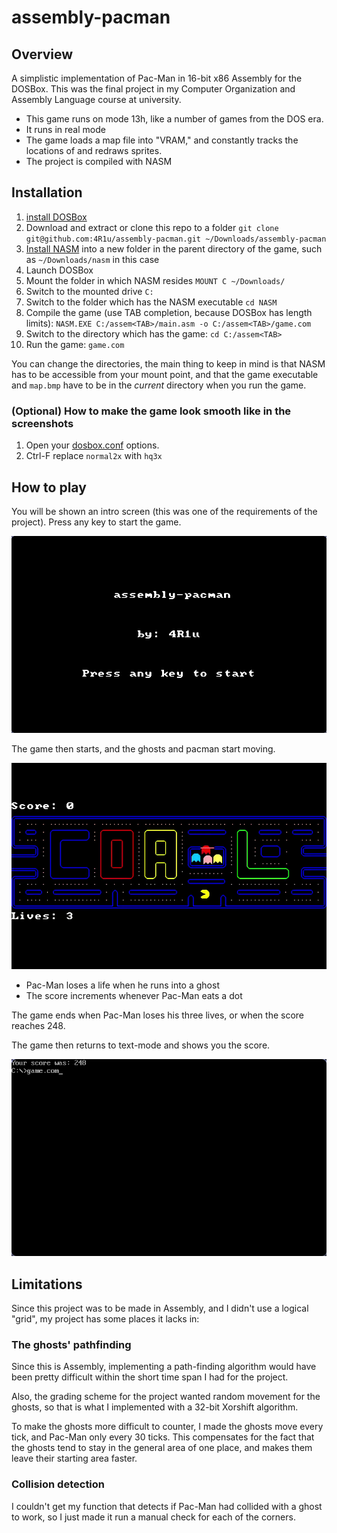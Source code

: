 # assembly-pacman

## Overview

A simplistic implementation of Pac-Man in 16-bit x86 Assembly for the DOSBox.
This was the final project in my Computer Organization and Assembly Language
course at university.

- This game runs on mode 13h, like a number of games from the DOS era.
- It runs in real mode
- The game loads a map file into "VRAM," and constantly tracks the locations of 
and redraws sprites.
- The project is compiled with NASM

## Installation

1. [install DOSBox](https://www.dosbox.com/download.php?main=1)
2. Download and extract or clone this repo to a folder
``git clone git@github.com:4R1u/assembly-pacman.git ~/Downloads/assembly-pacman``
3. [Install NASM](https://www.nasm.us/pub/nasm/snapshots/latest/dos/) into a
new folder in the parent directory of the game, such as `~/Downloads/nasm` in
this case
4. Launch DOSBox
5. Mount the folder in which NASM resides
``MOUNT C ~/Downloads/``
6. Switch to the mounted drive
``C:``
7. Switch to the folder which has the NASM executable
``cd NASM``
8. Compile the game (use TAB completion, because DOSBox has length limits):
``NASM.EXE C:/assem<TAB>/main.asm -o C:/assem<TAB>/game.com``
9. Switch to the directory which has the game:
``cd C:/assem<TAB>``
10. Run the game:
``game.com``

You can change the directories, the main thing to keep in mind is that NASM 
has to be accessible from your mount point, and that the game executable and 
`map.bmp` have to be in the _current_ directory when you run the game.

### (Optional) How to make the game look smooth like in the screenshots

1. Open your [dosbox.conf](https://www.dosbox.com/wiki/Dosbox.conf#scaler_.3D_none_.7C_normal2x_.7C_normal3x_.7C_tv2x_.7C_tv3x_.7C_rgb2x_.7C_rgb3x_.7C_scan2x_.7C_scan3x_.7C_advmame2x_.7C_advmame3x_.7C_advinterp2x_.7C_advinterp3x_.7C_2xsai_.7C_super2xsai_.7C_supereagle_.7C_hq2x_.7C_hq3x) options. 
2. Ctrl-F replace `normal2x` with `hq3x`

## How to play

You will be shown an intro screen (this was one of the requirements of the 
project). Press any key to start the game.

![The intro screen](assets/intro.png)

The game then starts, and the ghosts and pacman start moving.

![The start of the game](assets/start.png)

- Pac-Man loses a life when he runs into a ghost
- The score increments whenever Pac-Man eats a dot

The game ends when Pac-Man loses his three lives, or when the score reaches 
248.

The game then returns to text-mode and shows you the score.

![The end of the game](assets/gameover.png)

## Limitations

Since this project was to be made in Assembly, and I didn't use a logical 
"grid", my project has some places it lacks in:

### The ghosts' pathfinding

Since this is Assembly, implementing a path-finding algorithm would have been 
pretty difficult within the short time span I had for the project.

Also, the grading scheme for the project wanted random movement for the ghosts, 
so that is what I implemented with a 32-bit Xorshift algorithm.

To make the ghosts more difficult to counter, I made the ghosts move every
tick, and Pac-Man only every 30 ticks. This compensates for the fact that the 
ghosts tend to stay in the general area of one place, and makes them leave 
their starting area faster.

### Collision detection

I couldn't get my function that detects if Pac-Man had collided with a ghost 
to work, so I just made it run a manual check for each of the corners.
